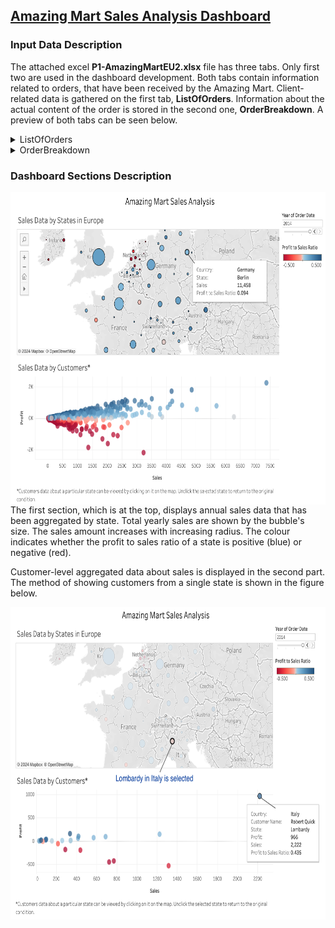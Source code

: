 ## [Amazing Mart Sales Analysis Dashboard](https://public.tableau.com/app/profile/sergey6435/viz/AmazingMartSalesAnalysis_17166493804030/AmazingMartSalesAnalysis)
### Input Data Description
The attached excel **P1-AmazingMartEU2.xlsx** file has three tabs. Only first two are used in the dashboard development. Both tabs contain information related to orders, that have been received by the Amazing Mart. Client-related data is gathered on the first tab, **ListOfOrders**. Information about the actual content of the order is stored in the second one, **OrderBreakdown**. A preview of both tabs can be seen below.
<details>
<summary>ListOfOrders</summary>
<img src="https://github.com/schigin/portfolio/blob/main/amazing_mart_sales/list_of_orders_data_tab_preview.png">
</details>
<details>
<summary>OrderBreakdown</summary>
<img src="https://github.com/schigin/portfolio/blob/main/amazing_mart_sales/order_breakdown_data_tab_preview.png">
</details>

### Dashboard Sections Description
<img src="https://github.com/schigin/portfolio/blob/main/amazing_mart_sales/amazing_mart_sales_analysis_dash_screenshot.png" align="center" height="500" width="670">
The first section, which is at the top, displays annual sales data that has been aggregated by state. Total yearly sales are shown by the bubble's size. The sales amount increases with increasing radius. The colour indicates whether the profit to sales ratio of a state is positive (blue) or negative (red).

Customer-level aggregated data about sales is displayed in the second part. The method of showing customers from a single state is shown in the figure below.

<img src="https://github.com/schigin/portfolio/blob/main/amazing_mart_sales/amazing_mart_sales_analysis_dash_filter_screenshot.png" height="500" width="670">
